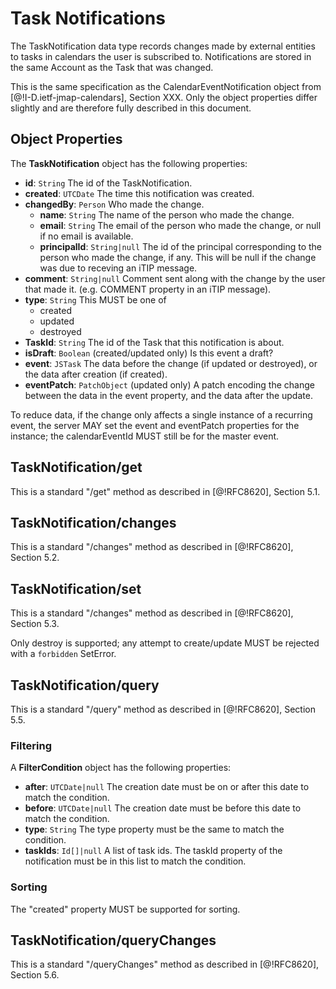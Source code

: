 # Task Notifications

The TaskNotification data type records changes made by external entities to tasks in calendars the user is subscribed to. Notifications are stored in the same Account as the Task that was changed.

This is the same specification as the CalendarEventNotification object from [@!I-D.ietf-jmap-calendars], Section XXX. Only the object properties differ slightly and are therefore fully described in this document.

## Object Properties

The **TaskNotification** object has the following properties:

- **id**: `String`
  The id of the TaskNotification.
- **created**: `UTCDate`
  The time this notification was created.
- **changedBy**: `Person`
  Who made the change.
  - **name**: `String`
    The name of the person who made the change.
  - **email**: `String`
    The email of the person who made the change, or null if no email is available.
  - **principalId**: `String|null`
    The id of the principal corresponding to the person who made the change, if any. This will be null if the change was due to receving an iTIP message.
- **comment**: `String|null`
  Comment sent along with the change by the user that made it. (e.g. COMMENT
  property in an iTIP message).
- **type**: `String`
  This MUST be one of
  - created
  - updated
  - destroyed
- **TaskId**: `String`
  The id of the Task that this notification is about.
- **isDraft**: `Boolean` (created/updated only)
  Is this event a draft?
- **event**: `JSTask`
  The data before the change (if updated or destroyed), or the data
  after creation (if created).
- **eventPatch**: `PatchObject` (updated only)
  A patch encoding the change between the data in the event property, and the
  data after the update.

To reduce data, if the change only affects a single instance of a recurring event, the server MAY set the event and eventPatch properties for the instance; the calendarEventId MUST still be for the master event.

## TaskNotification/get

This is a standard "/get" method as described in [@!RFC8620], Section 5.1.

## TaskNotification/changes

This is a standard "/changes" method as described in [@!RFC8620], Section 5.2.

## TaskNotification/set

This is a standard "/changes" method as described in [@!RFC8620], Section 5.3.

Only destroy is supported; any attempt to create/update MUST be rejected with a
`forbidden` SetError.

## TaskNotification/query

This is a standard "/query" method as described in [@!RFC8620], Section 5.5.

### Filtering

A **FilterCondition** object has the following properties:

- **after**: `UTCDate|null`
  The creation date must be on or after this date to match the condition.
- **before**: `UTCDate|null`
  The creation date must be before this date to match the condition.
- **type**: `String`
  The type property must be the same to match the condition.
- **taskIds**: `Id[]|null`
  A list of task ids. The taskId property of the notification must be in this list to match the condition.

### Sorting

The "created" property MUST be supported for sorting.

## TaskNotification/queryChanges

This is a standard "/queryChanges" method as described in [@!RFC8620], Section 5.6.
